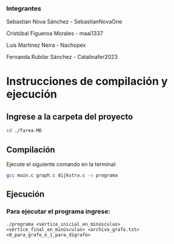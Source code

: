 ### Integrantes
Sebastian Nova Sánchez - SebastianNovaOne

Cristóbal Figueroa Morales - maai1337

Luis Martinez Neira - Nachopex

Fernanda Rubilar Sánchez - Catalinafer2023


# Instrucciones de compilación y ejecución

## Ingrese a la carpeta del proyecto
```bash
cd ./Tarea-MD
```

## Compilación
Ejecute el siguiente comando en la terminal:

```bash
gcc main.c graph.c dijkstra.c -o programa
```

## Ejecución 
### Para ejecutar el programa ingrese:
```
./programa <vértice_inicial_en_minúsculas> <vértice_final_en_minúsculas> <archivo_grafo.txt> <0_para_grafo_o_1_para_dígrafo>
